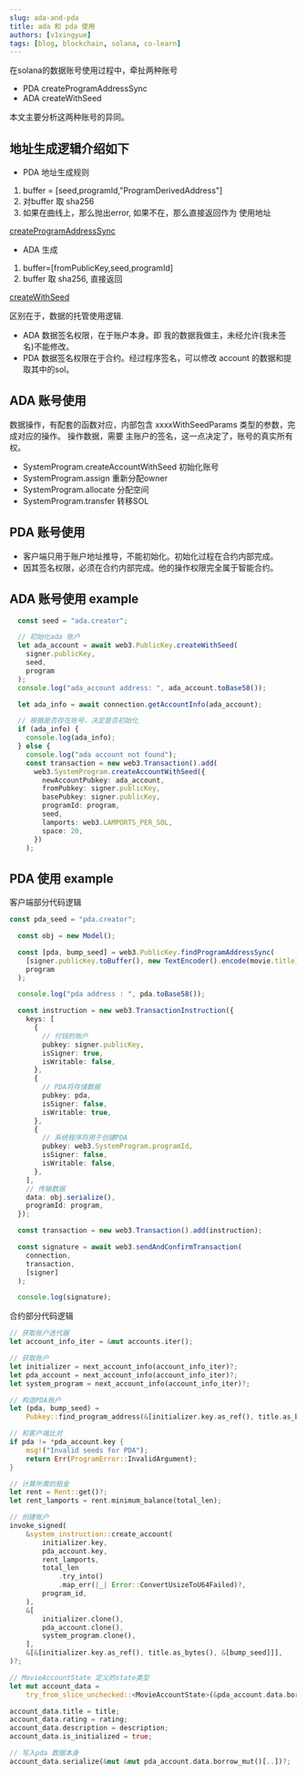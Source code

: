 ```yaml
---
slug: ada-and-pda
title: ada 和 pda 使用
authors: [v1xingyue]
tags: [blog, blockchain, solana, co-learn]
---
```


在solana的数据账号使用过程中，牵扯两种账号

- PDA createProgramAddressSync
- ADA createWithSeed

本文主要分析这两种账号的异同。

## 地址生成逻辑介绍如下

- PDA 地址生成规则

1. buffer = [seed,programId,"ProgramDerivedAddress"]
2. 对buffer 取 sha256
3. 如果在曲线上，那么抛出error, 如果不在，那么直接返回作为 使用地址

[createProgramAddressSync](https://github.com/solana-labs/solana-web3.js/blob/ae1056366cd75fea784e9146af511302d5a62845/packages/library-legacy/src/publickey.ts#L168)

- ADA 生成

1. buffer=[fromPublicKey,seed,programId]
2. buffer 取 sha256, 直接返回

[createWithSeed](https://github.com/solana-labs/solana-web3.js/blob/ae1056366cd75fea784e9146af511302d5a62845/packages/library-legacy/src/publickey.ts#L150)

区别在于，数据的托管使用逻辑.

- ADA 数据签名权限，在于账户本身。即 我的数据我做主，未经允许(我未签名)不能修改。
- PDA 数据签名权限在于合约。经过程序签名，可以修改 account 的数据和提取其中的sol。

## ADA 账号使用

数据操作，有配套的函数对应，内部包含 xxxxWithSeedParams 类型的参数，完成对应的操作。
操作数据，需要 主账户的签名，这一点决定了，账号的真实所有权。

- SystemProgram.createAccountWithSeed 初始化账号
- SystemProgram.assign 重新分配owner
- SystemProgram.allocate 分配空间
- SystemProgram.transfer 转移SOL

## PDA 账号使用

- 客户端只用于账户地址推导，不能初始化。初始化过程在合约内部完成。
- 因其签名权限，必须在合约内部完成。他的操作权限完全属于智能合约。

## ADA 账号使用 example

```typescript
  const seed = "ada.creator";

  // 初始化ada 账户
  let ada_account = await web3.PublicKey.createWithSeed(
    signer.publicKey,
    seed,
    program
  );
  console.log("ada_account address: ", ada_account.toBase58());

  let ada_info = await connection.getAccountInfo(ada_account);

  // 根据是否存在账号，决定是否初始化
  if (ada_info) {
    console.log(ada_info);
  } else {
    console.log("ada account not found");
    const transaction = new web3.Transaction().add(
      web3.SystemProgram.createAccountWithSeed({
        newAccountPubkey: ada_account,
        fromPubkey: signer.publicKey,
        basePubkey: signer.publicKey,
        programId: program,
        seed,
        lamports: web3.LAMPORTS_PER_SOL,
        space: 20,
      })
    );

```

## PDA 使用 example

客户端部分代码逻辑

```typescript
const pda_seed = "pda.creator";

  const obj = new Model();

  const [pda, bump_seed] = web3.PublicKey.findProgramAddressSync(
    [signer.publicKey.toBuffer(), new TextEncoder().encode(movie.title)],
    program
  );

  console.log("pda address : ", pda.toBase58());

  const instruction = new web3.TransactionInstruction({
    keys: [
      {
        // 付钱的账户
        pubkey: signer.publicKey,
        isSigner: true,
        isWritable: false,
      },
      {
        // PDA将存储数据
        pubkey: pda,
        isSigner: false,
        isWritable: true,
      },
      {
        // 系统程序将用于创建PDA
        pubkey: web3.SystemProgram.programId,
        isSigner: false,
        isWritable: false,
      },
    ],
    // 传输数据 
    data: obj.serialize(),
    programId: program,
  });

  const transaction = new web3.Transaction().add(instruction);

  const signature = await web3.sendAndConfirmTransaction(
    connection,
    transaction,
    [signer]
  );

  console.log(signature);
```

合约部分代码逻辑

```rust
// 获取账户迭代器
let account_info_iter = &mut accounts.iter();

// 获取账户
let initializer = next_account_info(account_info_iter)?;
let pda_account = next_account_info(account_info_iter)?;
let system_program = next_account_info(account_info_iter)?;

// 构造PDA账户
let (pda, bump_seed) =
    Pubkey::find_program_address(&[initializer.key.as_ref(), title.as_bytes()], program_id);

// 和客户端比对
if pda != *pda_account.key {
    msg!("Invalid seeds for PDA");
    return Err(ProgramError::InvalidArgument);
}

// 计算所需的租金
let rent = Rent::get()?;
let rent_lamports = rent.minimum_balance(total_len);

// 创建账户
invoke_signed(
    &system_instruction::create_account(
        initializer.key,
        pda_account.key,
        rent_lamports,
        total_len
            .try_into()
            .map_err(|_| Error::ConvertUsizeToU64Failed)?,
        program_id,
    ),
    &[
        initializer.clone(),
        pda_account.clone(),
        system_program.clone(),
    ],
    &[&[initializer.key.as_ref(), title.as_bytes(), &[bump_seed]]],
)?;

// MovieAccountState 定义的state类型
let mut account_data =
    try_from_slice_unchecked::<MovieAccountState>(&pda_account.data.borrow()).unwrap();

account_data.title = title;
account_data.rating = rating;
account_data.description = description;
account_data.is_initialized = true;

// 写入pda 数据本身
account_data.serialize(&mut &mut pda_account.data.borrow_mut()[..])?;

```
